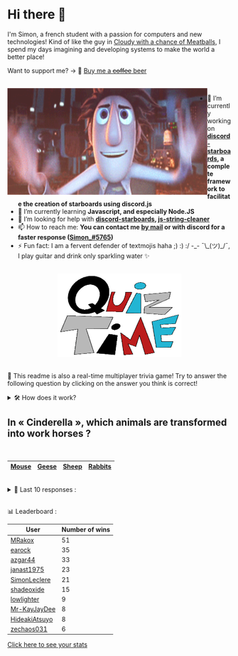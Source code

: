 # Hi there 👋

I'm Simon, a french student with a passion for computers and new technologies!
Kind of like the guy in [Cloudy with a chance of Meatballs](https://www.youtube.com/watch?v=dQw4w9WgXcQ), I spend my days imagining and developing systems to make the world a better place!

Want to support me? -> 🍺 [Buy me a ~~coffee~~ beer](https://www.buymeacoffee.com/SimonLeclere)

<br>

<img width="450" height="240" src="./assets/cloudyWithAChanceOfMeatBalls.gif" align=left>

- 🔭 I’m currently working on **[discord-starboards](https://github.com/SimonLeclere/discord-starboards), a complete framework to facilitate the creation of starboards using discord.js**
- 🌱 I’m currently learning **Javascript, and especially Node.JS**
- 🤔 I’m looking for help with **[discord-starboards](https://github.com/SimonLeclere/discord-starboards), [js-string-cleaner](https://github.com/SimonLeclere/Js-String-Cleaner)**
- 📫 How to reach me: **You can contact me [by mail](mailto:simon-leclere@orange.fr) or with discord for a faster response ([Simon_#5765](https://discord.com/invite/U2VGrkT))**
- ⚡ Fun fact: I am a fervent defender of textmojis haha ;) :) :/ -\_- ¯\\\_(ツ)\_/¯, I play guitar and drink only sparkling water ✨

<br>

<center><img width="280" height="187" src="./assets/quizTime.gif"></center>

<br>

🎲 This readme is also a real-time multiplayer trivia game! Try to answer the following question by clicking on the answer you think is correct!
<details>
  <summary>🛠️ How does it work?</summary>
  Each answer is a link to a pre-filled issue. When you press "Submit new issue", it triggers a Github action workflow that compares your answer with the correct answer, finds a new question and updates the readme.md file. Not bad huh?! This whole process only takes about 20 seconds!
</details>

## In « Cinderella », which animals are transformed into work horses ?

<br>

| [Mouse](https://github.com/SimonLeclere/SimonLeclere/issues/new?title=quiz%7C806%7CMouse&body=Just%20click%20'Submit%20new%20issue'.) | [Geese](https://github.com/SimonLeclere/SimonLeclere/issues/new?title=quiz%7C806%7CGeese&body=Just%20click%20'Submit%20new%20issue'.) | [Sheep](https://github.com/SimonLeclere/SimonLeclere/issues/new?title=quiz%7C806%7CSheep&body=Just%20click%20'Submit%20new%20issue'.) | [Rabbits](https://github.com/SimonLeclere/SimonLeclere/issues/new?title=quiz%7C806%7CRabbits&body=Just%20click%20'Submit%20new%20issue'.) |
| - | - | - | - | 

<br>

<details>
  <summary>📒 Last 10 responses :</summary>

- **awholemystery** answered **Beautiful** to `What is the name of Sebastien's best friend on TV ?` (Good answer)
- **awholemystery** answered **Tom Felton** to `Which actor plays Draco Malfoy in « Harry Potter » ?` (Good answer)
- **awholemystery** answered **Georges Marchais** to `To which of these French politicians could Lenin explain the revolution ?` (Good answer)
- **awholemystery** answered **White** to `What color is Stewball in Hugues Aufray's song ?` (Good answer)
- **awholemystery** answered **Mark Dow** to `Who discovered a flaw in the OpenSSH code in 2002 ?` (Good answer)
- **Martina-LP** answered **A spider** to `What form does Ron's scarecrow take in the « Harry Potter » saga ?` (Good answer)
- **Martina-LP** answered **Atlanta** to `In which city of Georgia is the current headquarters of the company Coca-Cola ?` (Good answer)
- **Martina-LP** answered **Haflinger** to `What breed of horses always has a chestnut robe and a white tail ?` (Good answer)
- **GeekCornerGH** answered **Madonna** to `With whom did Britney Spears sing a duet « Me Against the Music » ?` (Good answer)
- **SimonLeclere** answered **In peace** to `How does Stephan Eicher want to have lunch in one of his songs ?` (Good answer)

</details>

<br>

📊 Leaderboard :

| User | Number of wins |
|-|-|
| [MRakox](https://github.com/MRakox) | 51 |
| [earock](https://github.com/earock) | 35 |
| [azgar44](https://github.com/azgar44) | 33 |
| [janast1975](https://github.com/janast1975) | 23 |
| [SimonLeclere](https://github.com/SimonLeclere) | 21 |
| [shadeoxide](https://github.com/shadeoxide) | 15 |
| [lowlighter](https://github.com/lowlighter) | 9 |
| [Mr-KayJayDee](https://github.com/Mr-KayJayDee) | 8 |
| [HideakiAtsuyo](https://github.com/HideakiAtsuyo) | 8 |
| [zechaos031](https://github.com/zechaos031) | 6 |

[Click here to see your stats](https://github.com/SimonLeclere/SimonLeclere/issues/new?title=MyStats&body=Just%20click%20%27Submit%20new%20issue%27.)
